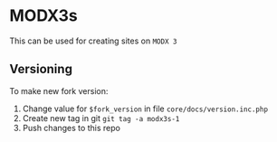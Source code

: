 # MODX3s

This can be used for creating sites on `MODX 3`

## Versioning

To make new fork version:

1. Change value for `$fork_version` in file `core/docs/version.inc.php`
2. Create new tag in git `git tag -a modx3s-1`
3. Push changes to this repo
